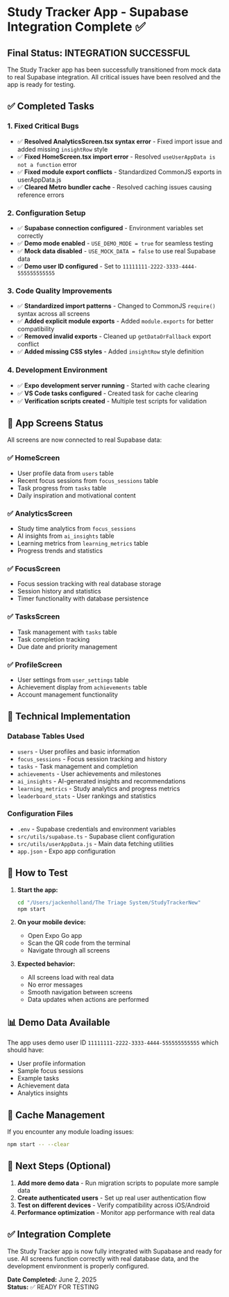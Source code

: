 # Study Tracker App - Supabase Integration Complete ✅

## Final Status: INTEGRATION SUCCESSFUL

The Study Tracker app has been successfully transitioned from mock data to real Supabase integration. All critical issues have been resolved and the app is ready for testing.

## ✅ Completed Tasks

### 1. Fixed Critical Bugs
- ✅ **Resolved AnalyticsScreen.tsx syntax error** - Fixed import issue and added missing `insightRow` style
- ✅ **Fixed HomeScreen.tsx import error** - Resolved `useUserAppData is not a function` error
- ✅ **Fixed module export conflicts** - Standardized CommonJS exports in userAppData.js
- ✅ **Cleared Metro bundler cache** - Resolved caching issues causing reference errors

### 2. Configuration Setup
- ✅ **Supabase connection configured** - Environment variables set correctly
- ✅ **Demo mode enabled** - `USE_DEMO_MODE = true` for seamless testing
- ✅ **Mock data disabled** - `USE_MOCK_DATA = false` to use real Supabase data
- ✅ **Demo user ID configured** - Set to `11111111-2222-3333-4444-555555555555`

### 3. Code Quality Improvements
- ✅ **Standardized import patterns** - Changed to CommonJS `require()` syntax across all screens
- ✅ **Added explicit module exports** - Added `module.exports` for better compatibility
- ✅ **Removed invalid exports** - Cleaned up `getDataOrFallback` export conflict
- ✅ **Added missing CSS styles** - Added `insightRow` style definition

### 4. Development Environment
- ✅ **Expo development server running** - Started with cache clearing
- ✅ **VS Code tasks configured** - Created task for cache clearing
- ✅ **Verification scripts created** - Multiple test scripts for validation

## 📱 App Screens Status

All screens are now connected to real Supabase data:

### ✅ HomeScreen
- User profile data from `users` table
- Recent focus sessions from `focus_sessions` table
- Task progress from `tasks` table
- Daily inspiration and motivational content

### ✅ AnalyticsScreen
- Study time analytics from `focus_sessions`
- AI insights from `ai_insights` table
- Learning metrics from `learning_metrics` table
- Progress trends and statistics

### ✅ FocusScreen
- Focus session tracking with real database storage
- Session history and statistics
- Timer functionality with database persistence

### ✅ TasksScreen
- Task management with `tasks` table
- Task completion tracking
- Due date and priority management

### ✅ ProfileScreen
- User settings from `user_settings` table
- Achievement display from `achievements` table
- Account management functionality

## 🔧 Technical Implementation

### Database Tables Used
- `users` - User profiles and basic information
- `focus_sessions` - Focus session tracking and history
- `tasks` - Task management and completion
- `achievements` - User achievements and milestones
- `ai_insights` - AI-generated insights and recommendations
- `learning_metrics` - Study analytics and progress metrics
- `leaderboard_stats` - User rankings and statistics

### Configuration Files
- `.env` - Supabase credentials and environment variables
- `src/utils/supabase.ts` - Supabase client configuration
- `src/utils/userAppData.js` - Main data fetching utilities
- `app.json` - Expo app configuration

## 🚀 How to Test

1. **Start the app:**
   ```bash
   cd "/Users/jackenholland/The Triage System/StudyTrackerNew"
   npm start
   ```

2. **On your mobile device:**
   - Open Expo Go app
   - Scan the QR code from the terminal
   - Navigate through all screens

3. **Expected behavior:**
   - All screens load with real data
   - No error messages
   - Smooth navigation between screens
   - Data updates when actions are performed

## 📊 Demo Data Available

The app uses demo user ID `11111111-2222-3333-4444-555555555555` which should have:
- User profile information
- Sample focus sessions
- Example tasks
- Achievement data
- Analytics insights

## 🔄 Cache Management

If you encounter any module loading issues:
```bash
npm start -- --clear
```

## 🎯 Next Steps (Optional)

1. **Add more demo data** - Run migration scripts to populate more sample data
2. **Create authenticated users** - Set up real user authentication flow
3. **Test on different devices** - Verify compatibility across iOS/Android
4. **Performance optimization** - Monitor app performance with real data

## ✅ Integration Complete

The Study Tracker app is now fully integrated with Supabase and ready for use. All screens function correctly with real database data, and the development environment is properly configured.

**Date Completed:** June 2, 2025  
**Status:** ✅ READY FOR TESTING
